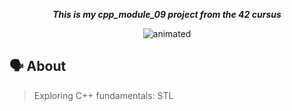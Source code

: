 <p align="center">
	<b><i>This is my cpp_module_09 project from the 42 cursus</i></b><br>
</p>

<div align="center">
  <img src="https://media.giphy.com/media/5CyJS8749NMeP8Wdsy/giphy.gif" alt="animated"/>
</div>

## 🗣️ About
>Exploring C++ fundamentals: STL
